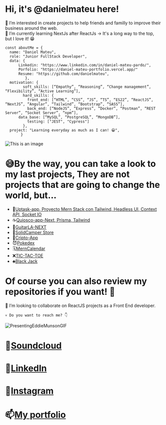 # Hi, it's @danielmateu here! 

🐶 I’m interested in create projects to help friends and familly to improve their business around the web.  
🌱 I’m currently learning NextJs after ReactJs -> It's a long way to the top, but I love it! 😁

```
const aboutMe = {
  name: "Daniel Mateu",
  role: "Junior FullStack Developer",
  data: { 
      Linkedin: "https://www.linkedin.com/in/daniel-mateu-pardo/",
      Porfolio: "https://daniel-mateu-portfolio.vercel.app/"
      Resume: "https://github.com/danielmateu",
         },
  motivation: {
        soft_skills: [“Empathy”, “Reasoning”, “Change management”, “Flexibility”, “Active Learning”],
        hard_skills: {
          front_end: [“HTML”, “CSS”, “JS”, “TS”, “ES22”, “ReactJS”, “NextJS”, “Angular”, “Tailwind”, “Bootstrap”, “SASS”],
          back_end: [“NodeJS”, “Express”, “Docker”, “Postman”, “REST Server”, “Socket Server”, “npm”],
	  data_base: [“MySQL”, “PostgreSQL”, “MongoDB”],
          testing: ["JEST", "Cypress"]
        },
  project: "Learning everyday as much as I can! 😁",
       }
```

![This is an image](https://blog.dankicode.com/wp-content/uploads/2019/07/o-que-e%CC%81-react-js.png)

# 😅By the way, you can take a look to my last projects, They are not projects that are going to change the world, but...

- 🦄[Uptask-app, Proyecto Mern Stack con Tailwind, Headless UI, Context API, Socket IO](https://nuktask-mern.netlify.app/)
- ☕[Quiosco-app-Next, Prisma, Tailwind](https://quiosco-app-next.vercel.app/)
- 🎸[GuitarLA-NEXT](https://guitarla-next-black-mu.vercel.app/)
- 🚙[SolidCamper Store](https://solidcamper.herokuapp.com/)
- 💸[Cripto-App](https://cryptos-psi.vercel.app/)
- 😈[Pokedex](https://pokemon-static-ngdj275rn-danielmateu.vercel.app/)
- 🗓️[MernCalendar](https://mern-calendar-dmateu.herokuapp.com)
- ❌[TIC-TAC-TOE](https://tic-tac-toe-ecru-two.vercel.app/)
- ♣️[Black Jack](https://black-jack-seven.vercel.app/)

# Of course you can also review my repositories if you want! 🥰

👾 I’m looking to collaborate on ReactJS projects as a Front End developer.


````
💀 Do you want to reach me? 👇
````
![PresentingEddieMunsonGIF](https://user-images.githubusercontent.com/76947258/194179021-4129d525-13ce-4ee5-be6f-295677bc7668.gif)

# 🎵[Soundcloud](https://soundcloud.com/danielmateupardo) 
# 👻[LinkedIn](https://www.linkedin.com/in/daniel-mateu-pardo/)
# 🥨[Instagram](https://www.instagram.com/danimateu86/)
# 📫[My portfolio](https://daniel-mateu-portfolio.vercel.app/)





<!---
danielmateu/danielmateu is a ✨ special ✨ repository because its `README.md` (this file) appears on your GitHub profile.
You can click the Preview link to take a look at your changes.
--->
